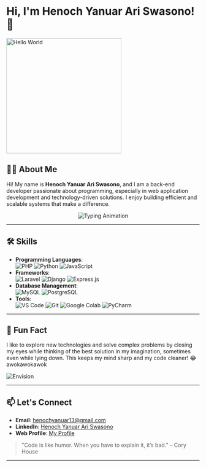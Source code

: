 # Hi, I'm Henoch Yanuar Ari Swasono! 👋

<img src="https://media.giphy.com/media/WhoNyvVjuB88HjDK0l/giphy.gif?cid=790b7611yqggv1tyri7tbsuddxkpy1yjnzwtslxuevo90063&ep=v1_gifs_search&rid=giphy.gif&ct=g" alt="Hello World" style="width:300px;">

## 👨‍💻 About Me
Hi! My name is **Henoch Yanuar Ari Swasono**, and I am a back-end developer passionate about programming, especially in web application development and technology-driven solutions. I enjoy building efficient and scalable systems that make a difference.
<p align="center">
  <img src="https://readme-typing-svg.demolab.com?font=Fira+Code&size=22&duration=2000&pause=1000&color=15E7E7&background=000000&center=true&vCenter=true&width=435&lines=Back-End+Developer;Loves+Coding+%26+Problem+Solving;Building+Web+Applications;Always+Learning+New+Things!+🚀" alt="Typing Animation">
</p>

---

## 🛠️ Skills
- **Programming Languages**:  
  ![PHP](https://img.shields.io/badge/-PHP-777BB4?style=flat&logo=php&logoColor=white) ![Python](https://img.shields.io/badge/-Python-3776AB?style=flat&logo=python&logoColor=white) ![JavaScript](https://img.shields.io/badge/-JavaScript-F7DF1E?style=flat&logo=javascript&logoColor=black)
- **Frameworks**:  
  ![Laravel](https://img.shields.io/badge/-Laravel-FF2D20?style=flat&logo=laravel&logoColor=white) ![Django](https://img.shields.io/badge/-Django-092E20?style=flat&logo=django&logoColor=white) ![Express.js](https://img.shields.io/badge/-Express.js-000000?style=flat&logo=express&logoColor=white)
- **Database Management**:  
  ![MySQL](https://img.shields.io/badge/-MySQL-4479A1?style=flat&logo=mysql&logoColor=white) ![PostgreSQL](https://img.shields.io/badge/-PostgreSQL-336791?style=flat&logo=postgresql&logoColor=white)
- **Tools**:  
  ![VS Code](https://img.shields.io/badge/-VS%20Code-007ACC?style=flat&logo=visual-studio-code&logoColor=white) ![Git](https://img.shields.io/badge/-Git-F05032?style=flat&logo=git&logoColor=white) ![Google Colab](https://img.shields.io/badge/-Google%20Colab-F9AB00?style=flat&logo=googlecolab&logoColor=white) ![PyCharm](https://img.shields.io/badge/-PyCharm-000000?style=flat&logo=pycharm&logoColor=white)

---

## 🚀 Fun Fact
I like to explore new technologies and solve complex problems by closing my eyes while thinking of the best solution in my imagination, sometimes even while lying down. This keeps my mind sharp and my code cleaner! 😂 awokawokawok

![Envision](https://media.giphy.com/media/iOOEpskxaVZqG6ZK6m/giphy.gif?cid=ecf05e47s4smwaektotlpxq0z202axh9x1c4tq6nfslh009m&ep=v1_gifs_search&rid=giphy.gif&ct=g)

---

## 📫 Let's Connect
- **Email**: [henochyanuar13@gmail.com](mailto:henochyanuar13@gmail.com)
- **LinkedIn**: [Henoch Yanuar Ari Swasono](https://www.linkedin.com/in/henoch-yanuar-ari-swasono-8389a023b/)
- **Web Profile**: [My Profile](https://henochyanuar.github.io/)

> "Code is like humor. When you have to explain it, it’s bad." – Cory House

---

